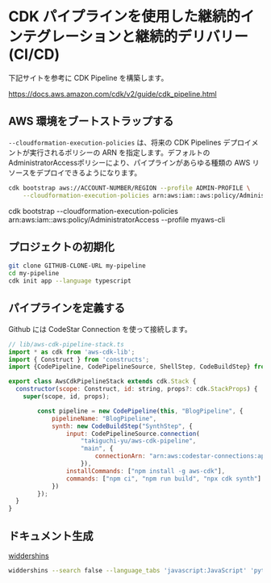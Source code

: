 # CDK パイプラインを使用した継続的インテグレーションと継続的デリバリー (CI/CD)

下記サイトを参考に CDK Pipeline を構築します。

https://docs.aws.amazon.com/cdk/v2/guide/cdk_pipeline.html

## AWS 環境をブートストラップする

`--cloudformation-execution-policies` は、将来の CDK Pipelines デプロイメントが実行されるポリシーの ARN を指定します。デフォルトの AdministratorAccessポリシーにより、パイプラインがあらゆる種類の AWS リソースをデプロイできるようになります。

```bash
cdk bootstrap aws://ACCOUNT-NUMBER/REGION --profile ADMIN-PROFILE \
    --cloudformation-execution-policies arn:aws:iam::aws:policy/AdministratorAccess
```

cdk bootstrap --cloudformation-execution-policies arn:aws:iam::aws:policy/AdministratorAccess --profile myaws-cli

## プロジェクトの初期化

```bash
git clone GITHUB-CLONE-URL my-pipeline
cd my-pipeline
cdk init app --language typescript
```

## パイプラインを定義する

Github には CodeStar Connection を使って接続します。

```js
// lib/aws-cdk-pipeline-stack.ts
import * as cdk from 'aws-cdk-lib';
import { Construct } from 'constructs';
import {CodePipeline, CodePipelineSource, ShellStep, CodeBuildStep} from 'aws-cdk-lib/pipelines'

export class AwsCdkPipelineStack extends cdk.Stack {
  constructor(scope: Construct, id: string, props?: cdk.StackProps) {
    super(scope, id, props);

		const pipeline = new CodePipeline(this, "BlogPipeline", {
			pipelineName: "BlogPipeline",
			synth: new CodeBuildStep("SynthStep", {
				input: CodePipelineSource.connection(
					"takiguchi-yu/aws-cdk-pipeline",
					"main", {
						connectionArn: "arn:aws:codestar-connections:ap-northeast-1:887277492962:connection/a6c5beb2-34a4-4224-99a9-0332ee4a054c"
					}),
				installCommands: ["npm install -g aws-cdk"],
				commands: ["npm ci", "npm run build", "npx cdk synth"]
			})
		});
  }
}
```

## ドキュメント生成

[widdershins](https://github.com/Mermade/widdershins)

```bash
widdershins --search false --language_tabs 'javascript:JavaScript' 'python:Python' 'java:Java' --summary ./api/openapi.yaml -o ./slate/source/index.html.md
```


